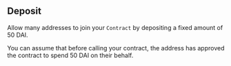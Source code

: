 ## Deposit 

Allow many addresses to join your `Contract` by depositing a fixed amount of 50 DAI. 

You can assume that before calling your contract, the address has approved the contract to spend 50 DAI on their behalf.